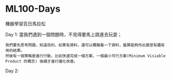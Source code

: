 # ML100-Days
機器學習百日馬拉松

Day 1: 當我們遇到一個問題時，不見得要馬上跳進去玩耍；
	
	我們要先思考問題，知道目的，如果有資料，還可以概略看一下資料，盤算能夠作出甚麼有趣有用的結果。
	然後有一個策略是進行行動，比如快速完成一個方案，一個最小可行方案(Minimum Visiable Product 的概念) 後續才進行優化改善。

Day 2: 
